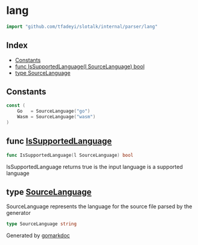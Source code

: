 <!-- Code generated by gomarkdoc. DO NOT EDIT -->

# lang

```go
import "github.com/tfadeyi/slotalk/internal/parser/lang"
```

## Index

- [Constants](<#constants>)
- [func IsSupportedLanguage(l SourceLanguage) bool](<#func-issupportedlanguage>)
- [type SourceLanguage](<#type-sourcelanguage>)


## Constants

```go
const (
    Go   = SourceLanguage("go")
    Wasm = SourceLanguage("wasm")
)
```

## func [IsSupportedLanguage](<https://github.com/tfadeyi/sloth-simple-comments/blob/main/internal/parser/lang/lang.go#L14>)

```go
func IsSupportedLanguage(l SourceLanguage) bool
```

IsSupportedLanguage returns true is the input language is a supported language

## type [SourceLanguage](<https://github.com/tfadeyi/sloth-simple-comments/blob/main/internal/parser/lang/lang.go#L5>)

SourceLanguage represents the language for the source file parsed by the generator

```go
type SourceLanguage string
```



Generated by [gomarkdoc](<https://github.com/princjef/gomarkdoc>)
